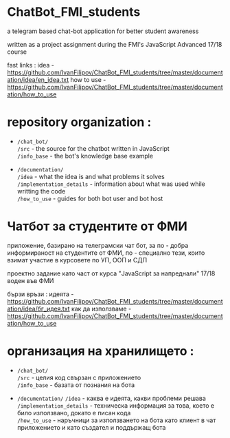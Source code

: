 # ChatBot_FMI_students

a telegram based chat-bot application for better student awareness

written as a project assignment during the FMI's JavaScript Advanced 17/18 course

fast links :
  idea - https://github.com/IvanFilipov/ChatBot_FMI_students/tree/master/documentation/idea/en_idea.txt
  how to use - https://github.com/IvanFilipov/ChatBot_FMI_students/tree/master/documentation/how_to_use

# repository organization : 

   * `/chat_bot/`<br/>
                  `/src` - the source for the chatbot written in JavaScript<br />
                  `/info_base` - the bot's knowledge base example<br />
                  
   * `/documentation/`<br />
                      `/idea` - what the idea is and what problems it solves<br />
                      `/implementation_details` - information about what was used while writting the code<br />
                      `/how_to_use` - guides for both bot user and bot host<br />
                      

# Чатбот за студентите от ФМИ

приложение, базирано на телеграмски чат бот, за по - добра информираност на студентите от ФМИ,
по - специално тези, които взимат участие в курсовете по УП, ООП и СДП

проектно задание като част от курса "JavaScript за напреднали" 17/18 воден във ФМИ

бързи връзи :
  идеята - https://github.com/IvanFilipov/ChatBot_FMI_students/tree/master/documentation/idea/бг_идея.txt
  как да използваме - https://github.com/IvanFilipov/ChatBot_FMI_students/tree/master/documentation/how_to_use

# организация на хранилището : 

   * `/chat_bot/`<br />
                  `/src` - целия код свързан с приложението<br />
                  `/info_base` - базата от познания на бота<br />
                  
   * `/documentation/` 
                      `/idea` - каква е идеята, какви проблеми решава<br />
                      `/implementation_details` - техническа информация за това, което е било използвано, докато е писан кода<br />
                      `/how_to_use` - наръчници за използването на бота като клиент в чат приложението и като създател и поддържащ бота<br />
